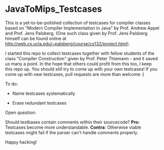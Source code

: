 # JavaToMips_Testcases

This is a yet-to-be-polished collection of testcases for compiler classes based on "Modern Compiler Implementation in Java" by Prof. Andrew Appel and Prof. Jens Palsberg. (One such class given by Prof. Jens Palsberg himself can be found online at http://web.cs.ucla.edu/~palsberg/course/cs132/project.html).

I started this repo to collect testcases together with fellow students of the class "Compiler Construction" given by Prof. Peter Thiemann - and it saved us many a point. In the hope that others could profit from this too, I keep this repo up. You should still try to come up with your own testcases! If you come up with new testcases, pull requests are more than welcome :)

To do:

* Name testcases systematically

* Erase redundant testcases

Open question:

Should testbases contain comments within their sourcecode? 
**Pro:** Testcases become more understandable.
**Contra:** Otherwise viable testcases might fail if the parser can't handle comments properly.

Happy hacking!
